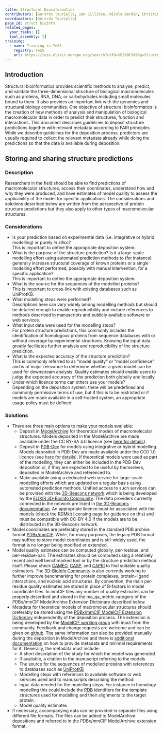 ```yaml
---
title: Structural Bioinformatics
contributors: [Gerardo Tauriello, Ian Sillitoe, Nicola Bordin, Christine Orengo, Mihaly Varadi, Sameer Velankar, Jiří Černý]
coordinators: [Gerardo Tauriello]
page_id: struct bioinfo
related_pages: 
  your_tasks: []
  tool_assembly: []
training:
  - name: Training in TeSS
    registry: TeSS
    url: https://tess.elixir-europe.org/search?utf8=%E2%9C%93&q=Structural+Bioinformatics#workflows
---
```


## Introduction

Structural bioinformatics provides scientific methods to analyse, predict, and validate the three-dimensional structure of biological macromolecules such as proteins, RNA, DNA, or carbohydrates including small molecules bound to them. It also provides an important link with the genomics and structural biology communities. One objective of structural bioinformatics is the creation of new methods of analysis and manipulation of biological macromolecular data in order to predict their structures, function and interactions. This document describes guidelines to deposit structure predictions together with relevant metadata according to FAIR principles. While we describe guidelines for the deposition process, predictors are usually required to collect the relevant metadata already while doing the predictions so that the data is available during deposition.

## Storing and sharing structure predictions
 
### Description

Researchers in the field should be able to find predictions of macromolecular structures, access their coordinates, understand how and why they were produced, and have estimates of model quality to assess the applicability of the model for specific applications. The considerations and solutions described below are written from the perspective of protein structure predictions but they also apply to other types of macromolecular structures.

### Considerations

* Is your prediction based on experimental data (i.e. integrative or hybrid modelling) or purely *in silico*? <br> This is important to define the appropriate deposition system.
* What is the purpose of the structure prediction? Is it a large-scale modelling effort using automated prediction methods to (for instance) generally increase structural coverage of known proteins or a single modelling effort performed, possibly with manual intervention, for a specific application?<br> This is important to define the appropriate deposition system.
* What is the source for the sequences of the modelled proteins?<br> This is important to cross-link with existing databases such as UniProtKB.
* What modelling steps were performed?<br> Descriptions here can vary widely among modelling methods but should be detailed enough to enable reproducibility and include references to methods described in manuscripts and publicly available software or web services.
* What input data were used for the modelling steps?<br> For protein structure predictions, this commonly includes the identification of homologous proteins from sequence databases with or without coverage by experimental structures. Knowing the input data greatly facilitates further analysis and reproducibility of the structure prediction.
* What is the expected accuracy of the structure prediction?<br> This is commonly referred to as "model quality" or "model confidence" and is of major relevance to determine whether a given model can be used for downstream analysis. Quality estimates should enable users to judge the expected accuracy of the prediction both globally and locally.
* Under which licence terms can others use your models?<br> Depending on the deposition system, there will be predefined and commonly permissive terms of use, but if this is to be restricted or if models are made available in a self-hosted system, an appropriate usage policy must be defined.

### Solutions

* There are three main options to make your models available:
  * Deposit in [ModelArchive](https://www.modelarchive.org) for theoretical models of macromolecular structures. Models deposited in the ModelArchive are made available under the CC BY-SA 4.0 licence (see [here for details](https://modelarchive.org/terms-of-use)).
  * Deposit in [PDB-Dev](https://pdb-dev.wwpdb.org) for models using integrative or hybrid modelling. Models deposited in PDB-Dev are made available under the CC0 1.0 licence (see [here for details](https://www.wwpdb.org/about/usage-policies)). If theoretical models were used as part of the modelling, they can either be included in the PDB-Dev deposition or, if they are expected to be useful by themselves, deposited in ModelArchive and referenced to.
  * Make available using a dedicated web service for large-scale modelling efforts which are updated on a regular basis using automated prediction methods. Unified access to such services can be provided with the [3D-Beacons network](https://3d-beacons.org) which is being developed by the [ELIXIR 3D-BioInfo Community](https://elixir-europe.org/communities/3d-bioinfo). The data providers currently connected in the network are listed in [the 3D-Beacons documentation](https://www.ebi.ac.uk/pdbe/pdbe-kb/3dbeacons/docs#partners). An appropriate licence must be associated with the models (check the [RDMkit licensing page](https://rdmkit.elixir-europe.org/licensing) for guidance on this) and must be compatible with CC-BY 4.0 if the models are to be distributed in the 3D-Beacons network.
* Model coordinates are preferably stored in the standard PDB archive format [PDBx/mmCIF](https://mmcif.wwpdb.org/). While, for many purposes, the legacy PDB format may suffice to store model coordinates and is still widely used, the format is no longer being modified or extended.
* Model quality estimates can be computed globally, per-residue, and per-residue-pair. The estimates should be computed using a relatively recent and well benchmarked tool or by the structure prediction method itself. Please check [CAMEO](https://cameo3d.org), [CASP](https://predictioncenter.org), and [CAPRI](https://www.ebi.ac.uk/pdbe/complex-pred/capri/) to find suitable quality estimators. The [3D-BioInfo Community](https://elixir-europe.org/communities/3d-bioinfo) is also currently working to further improve benchmarking for protein complexes, protein-ligand interactions, and nucleic acid structures. By convention, the main per-residue quality estimates are stored in place of B-factors in model coordinate files. In mmCIF files any number of quality estimates can be properly described and stored in the ma_qa_metric category of the PDBx/mmCIF ModelArchive Extension Dictionary described below.
* Metadata for theoretical models of macromolecular structures should preferably be stored using the [PDBx/mmCIF ModelCIF Extension Dictionary](https://mmcif.wwpdb.org/dictionaries/mmcif_ma.dic/Index) independently of the deposition process. The extension is being developed by the [ModelCIF working group](https://wwpdb.org/task/modelcif) with input from the community. Feedback and change requests are welcome and can be given on [github](https://github.com/ihmwg/ModelCIF). The same information can also be provided manually during the deposition in ModelArchive and there is [additional documentation](https://modelarchive.org/help) on how to provide metadata and minimal requirements for it. Generally, the metadata must include:
  * A short description of the study for which the model was generated
  * If available, a citation to the manuscript referring to the models
  * The source for the sequences of modelled proteins with references to databases such as [UniProtKB](https://www.uniprot.org)
  * Modelling steps with references to available software or web services used and to manuscripts describing the method.
  * Input data needed for the modelling steps. For instance in homology modelling this could include the [PDB](https://www.wwpdb.org/) identifiers for the template structures used for modelling and their alignments to the target protein.
  * Model quality estimates
* If necessary, accompanying data can be provided in separate files using different file formats. The files can be added to ModelArchive depositions and referred to in the PDBx/mmCIF ModelArchive extension format.
